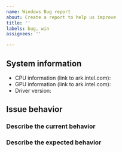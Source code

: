 ```yaml
---
name: Windows Bug report
about: Create a report to help us improve
title: ''
labels: bug, win
assignees: ''

---
```


## System information
- CPU information (link to ark.intel.com):
- GPU information (link to ark.intel.com):
- Driver version:

## Issue behavior
### Describe the current behavior

### Describe the expected behavior
